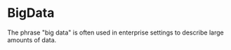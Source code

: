 # BigData

The phrase "big data" is often used in enterprise settings to describe large amounts of data.